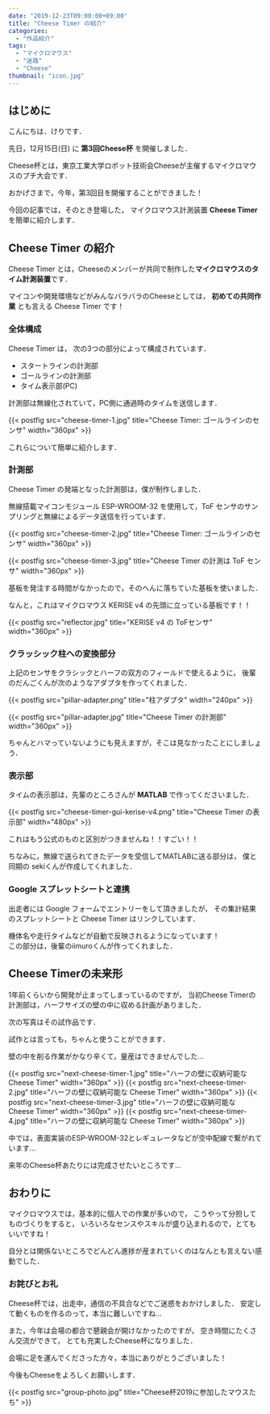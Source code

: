 ```yaml
---
date: "2019-12-23T09:00:00+09:00"
title: "Cheese Timer の紹介"
categories:
  - "作品紹介"
tags:
  - "マイクロマウス"
  - "迷路"
  - "Cheese"
thumbnail: "icon.jpg"
---
```


## はじめに

こんにちは．けりです．

先日，12月15日(日) に **第3回Cheese杯** を開催しました．

Cheese杯とは，東京工業大学ロボット技術会Cheeseが主催するマイクロマウスのプチ大会です．

おかげさまで，今年，第3回目を開催することができました！

今回の記事では，そのとき登場した，
マイクロマウス計測装置 **Cheese Timer** を簡単に紹介します．

<!--more-->

## Cheese Timer の紹介

Cheese Timer とは，Cheeseのメンバーが共同で制作した**マイクロマウスのタイム計測装置**です．

マイコンや開発環境などがみんなバラバラのCheeseとしては，
**初めての共同作業** とも言える Cheese Timer です！

### 全体構成

Cheese Timer は，
次の3つの部分によって構成されています．

- スタートラインの計測部
- ゴールラインの計測部
- タイム表示部(PC)

計測部は無線化されていて，PC側に通過時のタイムを送信します．

{{< postfig src="cheese-timer-1.jpg" title="Cheese Timer: ゴールラインのセンサ" width="360px" >}}

これらについて簡単に紹介します．

### 計測部

Cheese Timer の発端となった計測部は，僕が制作しました．

無線搭載マイコンモジュール ESP-WROOM-32 を使用して，ToF センサのサンプリングと無線によるデータ送信を行っています．

{{< postfig src="cheese-timer-2.jpg" title="Cheese Timer: ゴールラインのセンサ" width="360px" >}}

{{< postfig src="cheese-timer-3.jpg" title="Cheese Timer の計測は ToF センサ" width="360px" >}}

基板を発注する時間がなかったので，そのへんに落ちていた基板を使いました．

なんと，これはマイクロマウス KERISE v4 の先頭に立っている基板です！！

{{< postfig src="reflector.jpg" title="KERISE v4 の ToFセンサ" width="360px" >}}

### クラッシック柱への変換部分

上記のセンサをクラシックとハーフの双方のフィールドで使えるように，
後輩のだんごくんが次のようなアダプタを作ってくれました．

{{< postfig src="pillar-adapter.png" title="柱アダプタ" width="240px" >}}

{{< postfig src="pillar-adapter.jpg" title="Cheese Timer の計測部" width="360px" >}}

ちゃんとハマっていないようにも見えますが，そこは見なかったことにしましょう．

### 表示部

タイムの表示部は，先輩のところさんが **MATLAB** で作ってくださいました．

{{< postfig src="cheese-timer-gui-kerise-v4.png" title="Cheese Timer の表示部" width="480px" >}}

これはもう公式のものと区別がつきませんね！！すごい！！

ちなみに，無線で送られてきたデータを受信してMATLABに送る部分は，
僕と同期の sekiくんが作成してくれました．

### Google スプレットシートと連携

出走者には Google フォームでエントリーをして頂きましたが，
その集計結果のスプレットシートと Cheese Timer はリンクしています．

機体名や走行タイムなどが自動で反映されるようになっています！  
この部分は，後輩のiimuroくんが作ってくれました．

## Cheese Timerの未来形

1年前くらいから開発が止まってしまっているのですが，
当初Cheese Timerの計測部は，ハーフサイズの壁の中に収める計画がありました．

次の写真はその試作品です．

試作とは言っても，ちゃんと使うことができます．

壁の中を削る作業がかなり辛くて，量産はできませんでした...

{{< postfig src="next-cheese-timer-1.jpg" title="ハーフの壁に収納可能な Cheese Timer" width="360px" >}}
{{< postfig src="next-cheese-timer-2.jpg" title="ハーフの壁に収納可能な Cheese Timer" width="360px" >}}
{{< postfig src="next-cheese-timer-3.jpg" title="ハーフの壁に収納可能な Cheese Timer" width="360px" >}}
{{< postfig src="next-cheese-timer-4.jpg" title="ハーフの壁に収納可能な Cheese Timer" width="360px" >}}

中では，表面実装のESP-WROOM-32とレギュレータなどが空中配線で繋がれています...

来年のCheese杯あたりには完成させたいところです...

## おわりに

マイクロマウスでは，基本的に個人での作業が多いので，
こうやって分担してものづくりをすると，
いろいろなセンスやスキルが盛り込まれるので，とてもいいですね！

自分とは関係ないところでどんどん進捗が産まれていくのはなんとも言えない感動でした．

### お詫びとお礼

Cheese杯では，出走中，通信の不具合などでご迷惑をおかけしました．
安定して動くものを作るのって，本当に難しいですね...

また，今年は会場の都合で懇親会が開けなかったのですが，
空き時間にたくさん交流ができて，
とても充実したCheese杯になりました．

会場に足を運んでくださった方々，本当にありがとうございました！

今後もCheeseをよろしくお願いします．

{{< postfig src="group-photo.jpg" title="Cheese杯2019に参加したマウスたち" >}}
